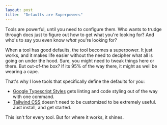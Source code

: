 ```yaml
---
layout: post
title:  "Defaults are Superpowers"
---
```


Tools are powerful, until you need to configure them. Who wants to trudge through docs just to figure out how to get what you're looking for? And who's to say you even know _what_ you're looking for?

When a tool has good defaults, the tool becomes a superpower. It just works, and it makes life easier without the need to decipher what all is going on under the hood. Sure, you might need to tweak things here or there. But out-of-the box? If its 95% of the way there, it might as well be wearing a cape.

That's why I love tools that specifically define the defaults for you:

* [Google Typescript Styles](https://github.com/google/gts) gets linting and code styling out of the way with one command.
* [Tailwind CSS](https://tailwindcss.com/) doesn't need to be customized to be extremely useful. Just install, and get started.

This isn't for every tool. But for where it works, it shines.
